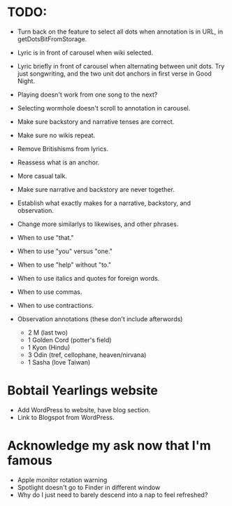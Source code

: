 # TODO:
* Turn back on the feature to select all dots when annotation is in URL, in getDotsBitFromStorage.
* Lyric is in front of carousel when wiki selected.
* Lyric briefly in front of carousel when alternating between unit dots. Try just songwriting, and the two unit dot anchors in first verse in Good Night.
* Playing doesn't work from one song to the next?
* Selecting wormhole doesn't scroll to annotation in carousel.

* Make sure backstory and narrative tenses are correct.
* Make sure no wikis repeat.

* Remove Britishisms from lyrics.
* Reassess what is an anchor.
* More casual talk.
* Make sure narrative and backstory are never together.
* Establish what exactly makes for a narrative, backstory, and observation.
* Change more similarlys to likewises, and other phrases.
* When to use "that."
* When to use "you" versus "one."
* When to use "help" without "to."
* When to use italics and quotes for foreign words.
* When to use commas.
* When to use contractions.

* Observation annotations (these don't include afterwords)
    * 2 M (last two)
    * 1 Golden Cord (potter's field)
    * 1 Kyon (Hindu)
    * 3 Odin (tref, cellophane, heaven/nirvana)
    * 1 Sasha (love Taiwan)

# Bobtail Yearlings website
* Add WordPress to website, have blog section.
* Link to Blogspot from WordPress.

# Acknowledge my ask now that I'm famous
* Apple monitor rotation warning
* Spotlight doesn't go to Finder in different window
* Why do I just need to barely descend into a nap to feel refreshed?
